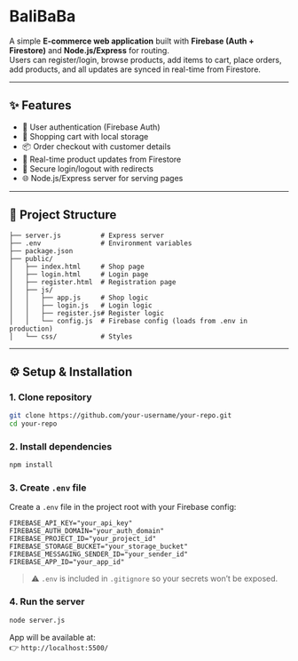 # BaliBaBa

A simple **E-commerce web application** built with **Firebase (Auth + Firestore)** and **Node.js/Express** for routing.  
Users can register/login, browse products, add items to cart, place orders, add products, and all updates are synced in real-time from Firestore.

---

## ✨ Features
- 🔐 User authentication (Firebase Auth)
- 🛒 Shopping cart with local storage
- 📦 Order checkout with customer details
- 📡 Real-time product updates from Firestore
- 🚪 Secure login/logout with redirects
- 🌐 Node.js/Express server for serving pages

---

## 📂 Project Structure
```
├── server.js          # Express server
├── .env               # Environment variables
├── package.json       
├── public/
│   ├── index.html     # Shop page
│   ├── login.html     # Login page
│   ├── register.html  # Registration page
│   ├── js/
│   │   ├── app.js     # Shop logic
│   │   ├── login.js   # Login logic
│   │   ├── register.js# Register logic
│   │   └── config.js  # Firebase config (loads from .env in production)
│   └── css/           # Styles
```

---

## ⚙️ Setup & Installation

### 1. Clone repository
```bash
git clone https://github.com/your-username/your-repo.git
cd your-repo
```

### 2. Install dependencies
```bash
npm install
```

### 3. Create `.env` file
Create a `.env` file in the project root with your Firebase config:
```env
FIREBASE_API_KEY="your_api_key"
FIREBASE_AUTH_DOMAIN="your_auth_domain"
FIREBASE_PROJECT_ID="your_project_id"
FIREBASE_STORAGE_BUCKET="your_storage_bucket"
FIREBASE_MESSAGING_SENDER_ID="your_sender_id"
FIREBASE_APP_ID="your_app_id"
```

> ⚠️ `.env` is included in `.gitignore` so your secrets won’t be exposed.

### 4. Run the server
```bash
node server.js
```

App will be available at:  
👉 `http://localhost:5500/`